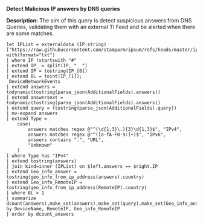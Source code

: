 **Detect Malicious IP answers by DNS queries**

**Description:** The aim of this query is detect suspicious answers from DNS Queries, validating them with an external TI Feed and be alerted when there are some matches.

```
let IPList = externaldata (IP:string) ["https://raw.githubusercontent.com/stamparm/ipsum/refs/heads/master/ipsum.txt"] with(format="txt")
| where IP !startswith "#"
| extend IP_ = split(IP, "	")
| extend IP = tostring(IP_[0])
| extend BL = toint(IP_[1]);
 DeviceNetworkEvents
| extend answers = todynamic(tostring(parse_json(AdditionalFields).answers))
| extend answersext = todynamic(tostring(parse_json(AdditionalFields).answers))
| extend query = (tostring(parse_json(AdditionalFields).query))
| mv-expand answers
| extend Type =
    case(
        answers matches regex @"^(\d{1,3}\.){3}\d{1,3}$", "IPv4",  
        answers matches regex @"^([a-fA-F0-9:]+)$", "IPv6",        
        answers contains ".", "URL",                               
        "Unknown"                                                 
    )
| where Type has "IPv4"
| extend tostring(answers)
| join kind=inner (IPList) on $left.answers == $right.IP
| extend Geo_info_answer = tostring(geo_info_from_ip_address(answers).country)
| extend Geo_info_RemoteIP = tostring(geo_info_from_ip_address(RemoteIP).country)
| where BL > 1
| summarize dcount(answers),make_set(answers),make_set(query),make_set(Geo_info_answer),make_set(ActionType) by DeviceName, RemoteIP, Geo_info_RemoteIP
| order by dcount_answers
```
